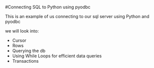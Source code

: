 #Connecting SQL to Python using pyodbc

This is an example of us connecting to our sql server using Python and pyodbc

we will look into:
- Cursor
- Rows
- Querying the db
- Using While Loops for efficient data queries
- Transactions

